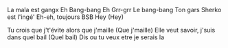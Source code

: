 La mala est gangx
Eh
Bang-bang
Eh
Grr-grr
Le bang-bang
Ton gars Sherko est l'ingé'
Eh-eh, toujours
BSB
Hey (Hey)

Tu crois que j't'évite alors que j'maille (Que j'maille)
Elle veut savoir, j'suis dans quel bail (Quel bail)
Dis ou tu veux etre je serais la